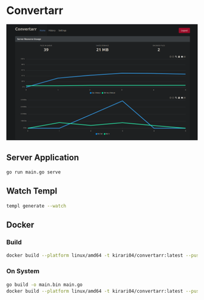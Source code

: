 # Convertarr

![Alt text](img/image.png)

## Server Application

```bash
go run main.go serve
```

## Watch Templ

```bash
templ generate --watch
```

## Docker 

### Build

```bash
docker build --platform linux/amd64 -t kirari04/convertarr:latest --push .
```

### On System

```bash
go build -o main.bin main.go
docker build --platform linux/amd64 -t kirari04/convertarr:latest --push -f Dockerfile.main
```